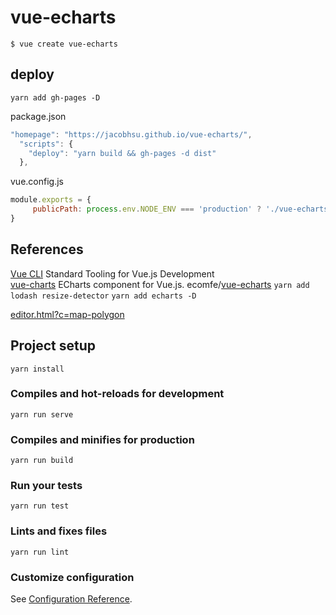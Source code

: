 # vue-echarts

`$ vue create vue-echarts`

## deploy

`yarn add gh-pages -D`

package.json

```js
"homepage": "https://jacobhsu.github.io/vue-echarts/",
  "scripts": {
    "deploy": "yarn build && gh-pages -d dist"
  },
```

vue.config.js

```js
module.exports = {
     publicPath: process.env.NODE_ENV === 'production' ? './vue-echarts' : '/',
}
```

## References

[Vue CLI](https://cli.vuejs.org/) Standard Tooling for Vue.js Development  
[vue-charts](https://ecomfe.github.io/vue-echarts/demo/) ECharts component for Vue.js.
ecomfe/[vue-echarts](https://github.com/ecomfe/vue-echarts)
`yarn add lodash resize-detector` `yarn add echarts -D`

[editor.html?c=map-polygon](https://www.echartsjs.com/examples/zh/editor.html?c=map-polygon)  

## Project setup
```
yarn install
```

### Compiles and hot-reloads for development
```
yarn run serve
```

### Compiles and minifies for production
```
yarn run build
```

### Run your tests
```
yarn run test
```

### Lints and fixes files
```
yarn run lint
```

### Customize configuration
See [Configuration Reference](https://cli.vuejs.org/config/).

